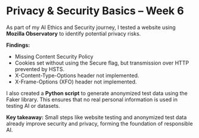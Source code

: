 # Privacy & Security Basics – Week 6

As part of my AI Ethics and Security journey, I tested a website using **Mozilla Observatory** to identify potential privacy risks.

**Findings:**  
- Missing Content Security Policy  
- Cookies set without using the Secure flag, but transmission over HTTP prevented by HSTS.
- X-Content-Type-Options header not implemented.
- X-Frame-Options (XFO) header not implemented.

  
I also created a **Python script** to generate anonymized test data using the Faker library. This ensures that no real personal information is used in testing AI or datasets.

**Key takeaway:** Small steps like website testing and anonymized test data already improve security and privacy, forming the foundation of responsible AI.
